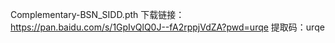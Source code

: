 Complementary-BSN_SIDD.pth   下载链接：https://pan.baidu.com/s/1GpIvQlQ0J--fA2rppjVdZA?pwd=urqe 提取码：urqe
